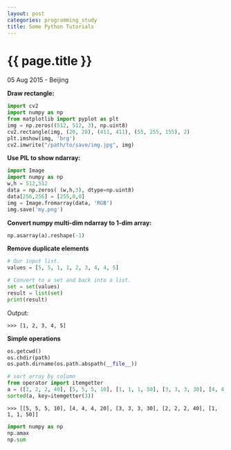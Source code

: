 ```yaml
---
layout: post
categories: programming_study
title: Some Python Tutorials
---
```


{{ page.title }}
================

<p class="meta">05 Aug 2015 - Beijing</p>

**Draw rectangle:**

```python
import cv2
import numpy as np
from matplotlib import pyplot as plt
img = np.zeros((512, 512, 3), np.uint8)
cv2.rectangle(img, (20, 20), (411, 411), (55, 255, 155), 2)
plt.imshow(img, 'brg')
cv2.imwrite("/path/to/save/img.jpg", img)
```

**Use PIL to show ndarray:**

```python
import Image
import numpy as np
w,h = 512,512
data = np.zeros( (w,h,3), dtype=np.uint8)
data[256,256] = [255,0,0]
img = Image.fromarray(data, 'RGB')
img.save('my.png')
```

**Convert numpy multi-dim ndarray to 1-dim array:**

```python
np.asarray(a).reshape(-1)
```

**Remove duplicate elements**

```python
# Our input list.
values = [5, 5, 1, 1, 2, 3, 4, 4, 5]

# Convert to a set and back into a list.
set = set(values)
result = list(set)
print(result)
```

Output:

<pre class="terminal"><code>>>> [1, 2, 3, 4, 5] </code></pre>

**Simple operations**

```python
os.getcwd()
os.chdir(path)
os.path.dirname(os.path.abspath(__file__))
```

```python
# sort array by column
from operator import itemgetter
a = ([2, 2, 2, 40], [5, 5, 5, 10], [1, 1, 1, 50], [3, 3, 3, 30], [4, 4, 4, 20])
sorted(a, key=itemgetter(3))
```
<pre class="terminal"><code>>>> [[5, 5, 5, 10], [4, 4, 4, 20], [3, 3, 3, 30], [2, 2, 2, 40], [1, 1, 1, 50]]</code></pre>

```python
import numpy as np
np.amax
np.sum
```
